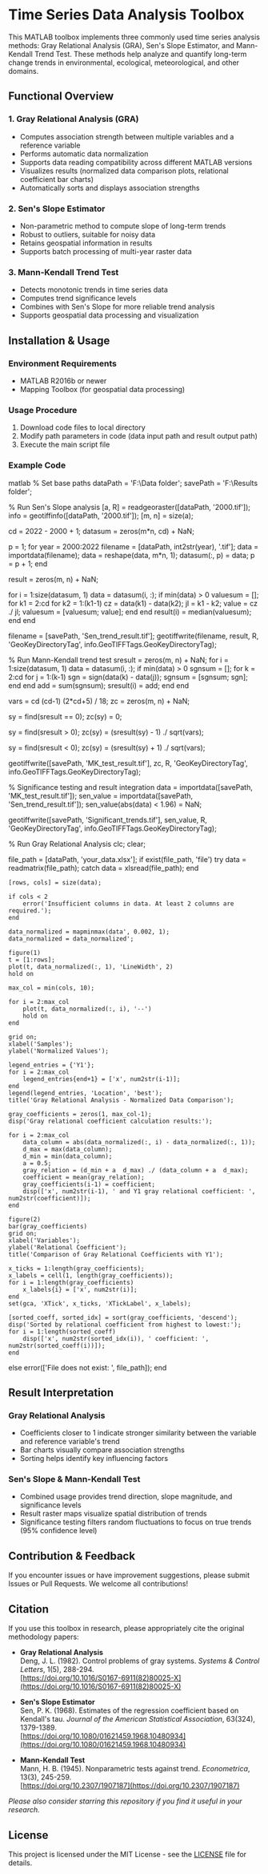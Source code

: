 # Time Series Data Analysis Toolbox

This MATLAB toolbox implements three commonly used time series analysis methods: Gray Relational Analysis (GRA), Sen's Slope Estimator, and Mann-Kendall Trend Test. These methods help analyze and quantify long-term change trends in environmental, ecological, meteorological, and other domains.

## Functional Overview

### 1. Gray Relational Analysis (GRA)
- Computes association strength between multiple variables and a reference variable
- Performs automatic data normalization
- Supports data reading compatibility across different MATLAB versions
- Visualizes results (normalized data comparison plots, relational coefficient bar charts)
- Automatically sorts and displays association strengths

### 2. Sen's Slope Estimator
- Non-parametric method to compute slope of long-term trends
- Robust to outliers, suitable for noisy data
- Retains geospatial information in results
- Supports batch processing of multi-year raster data

### 3. Mann-Kendall Trend Test
- Detects monotonic trends in time series data
- Computes trend significance levels
- Combines with Sen's Slope for more reliable trend analysis
- Supports geospatial data processing and visualization

## Installation & Usage

### Environment Requirements
- MATLAB R2016b or newer
- Mapping Toolbox (for geospatial data processing)

### Usage Procedure
1. Download code files to local directory
2. Modify path parameters in code (data input path and result output path)
3. Execute the main script file

### Example Code
matlab
% Set base paths
dataPath = 'F:\Data folder\';
savePath = 'F:\Results folder\';

% Run Sen's Slope analysis
[a, R] = readgeoraster([dataPath, '2000.tif']);
info = geotiffinfo([dataPath, '2000.tif']);
[m, n] = size(a);

cd = 2022 - 2000 + 1;
datasum = zeros(m*n, cd) + NaN;

p = 1;
for year = 2000:2022
    filename = [dataPath, int2str(year), '.tif'];
    data = importdata(filename);
    data = reshape(data, m*n, 1);
    datasum(:, p) = data;
    p = p + 1;
end

result = zeros(m, n) + NaN;

for i = 1:size(datasum, 1)
    data = datasum(i, :);
    if min(data) > 0
        valuesum = [];
        for k1 = 2:cd
            for k2 = 1:(k1-1)
                cz = data(k1) - data(k2);
                jl = k1 - k2;
                value = cz ./ jl;
                valuesum = [valuesum; value];
            end
        end
        result(i) = median(valuesum);
    end
end

filename = [savePath, 'Sen_trend_result.tif'];
geotiffwrite(filename, result, R, 'GeoKeyDirectoryTag', info.GeoTIFFTags.GeoKeyDirectoryTag);

% Run Mann-Kendall trend test
sresult = zeros(m, n) + NaN;
for i = 1:size(datasum, 1)
    data = datasum(i, :);
    if min(data) > 0
        sgnsum = [];
        for k = 2:cd
            for j = 1:(k-1)
                sgn = sign(data(k) - data(j));
                sgnsum = [sgnsum; sgn];
            end
        end
        add = sum(sgnsum);
        sresult(i) = add;
    end
end

vars = cd  (cd-1)  (2*cd+5) / 18;
zc = zeros(m, n) + NaN;

sy = find(sresult == 0);
zc(sy) = 0;

sy = find(sresult > 0);
zc(sy) = (sresult(sy) - 1) ./ sqrt(vars);

sy = find(sresult < 0);
zc(sy) = (sresult(sy) + 1) ./ sqrt(vars);

geotiffwrite([savePath, 'MK_test_result.tif'], zc, R, 'GeoKeyDirectoryTag', info.GeoTIFFTags.GeoKeyDirectoryTag);

% Significance testing and result integration
data = importdata([savePath, 'MK_test_result.tif']);
sen_value = importdata([savePath, 'Sen_trend_result.tif']);
sen_value(abs(data) < 1.96) = NaN;

geotiffwrite([savePath, 'Significant_trends.tif'], sen_value, R, 'GeoKeyDirectoryTag', info.GeoTIFFTags.GeoKeyDirectoryTag);

% Run Gray Relational Analysis
clc;
clear;

file_path = [dataPath, 'your_data.xlsx'];
if exist(file_path, 'file')
    try
        data = readmatrix(file_path);
    catch
        data = xlsread(file_path);
    end
    
    [rows, cols] = size(data);
    
    if cols < 2
        error('Insufficient columns in data. At least 2 columns are required.');
    end
    
    data_normalized = mapminmax(data', 0.002, 1);
    data_normalized = data_normalized';
    
    figure(1)
    t = [1:rows];
    plot(t, data_normalized(:, 1), 'LineWidth', 2)
    hold on
    
    max_col = min(cols, 10);
    
    for i = 2:max_col
        plot(t, data_normalized(:, i), '--')
        hold on
    end
    
    grid on;
    xlabel('Samples');
    ylabel('Normalized Values');
    
    legend_entries = {'Y1'};
    for i = 2:max_col
        legend_entries{end+1} = ['x', num2str(i-1)];
    end
    legend(legend_entries, 'Location', 'best');
    title('Gray Relational Analysis - Normalized Data Comparison');
    
    gray_coefficients = zeros(1, max_col-1);
    disp('Gray relational coefficient calculation results:');
    
    for i = 2:max_col
        data_column = abs(data_normalized(:, i) - data_normalized(:, 1));
        d_max = max(data_column);
        d_min = min(data_column);
        a = 0.5;
        gray_relation = (d_min + a  d_max) ./ (data_column + a  d_max);
        coefficient = mean(gray_relation);
        gray_coefficients(i-1) = coefficient;
        disp(['x', num2str(i-1), ' and Y1 gray relational coefficient: ', num2str(coefficient)]);
    end
    
    figure(2)
    bar(gray_coefficients)
    grid on;
    xlabel('Variables');
    ylabel('Relational Coefficient');
    title('Comparison of Gray Relational Coefficients with Y1');
    
    x_ticks = 1:length(gray_coefficients);
    x_labels = cell(1, length(gray_coefficients));
    for i = 1:length(gray_coefficients)
        x_labels{i} = ['x', num2str(i)];
    end
    set(gca, 'XTick', x_ticks, 'XTickLabel', x_labels);
    
    [sorted_coeff, sorted_idx] = sort(gray_coefficients, 'descend');
    disp('Sorted by relational coefficient from highest to lowest:');
    for i = 1:length(sorted_coeff)
        disp(['x', num2str(sorted_idx(i)), ' coefficient: ', num2str(sorted_coeff(i))]);
    end
else
    error(['File does not exist: ', file_path]);
end


## Result Interpretation

### Gray Relational Analysis
- Coefficients closer to 1 indicate stronger similarity between the variable and reference variable's trend
- Bar charts visually compare association strengths
- Sorting helps identify key influencing factors

### Sen's Slope & Mann-Kendall Test
- Combined usage provides trend direction, slope magnitude, and significance levels
- Result raster maps visualize spatial distribution of trends
- Significance testing filters random fluctuations to focus on true trends (95% confidence level)

## Contribution & Feedback
If you encounter issues or have improvement suggestions, please submit Issues or Pull Requests. We welcome all contributions!

## Citation
If you use this toolbox in research, please appropriately cite the original methodology papers:

- **Gray Relational Analysis**  
  Deng, J. L. (1982). Control problems of gray systems. *Systems & Control Letters*, 1(5), 288-294.  
  [https://doi.org/10.1016/S0167-6911(82)80025-X](https://doi.org/10.1016/S0167-6911(82)80025-X)
  
- **Sen's Slope Estimator**  
  Sen, P. K. (1968). Estimates of the regression coefficient based on Kendall's tau. *Journal of the American Statistical Association*, 63(324), 1379-1389.  
  [https://doi.org/10.1080/01621459.1968.10480934](https://doi.org/10.1080/01621459.1968.10480934)
  
- **Mann-Kendall Test**  
  Mann, H. B. (1945). Nonparametric tests against trend. *Econometrica*, 13(3), 245-259.  
  [https://doi.org/10.2307/1907187](https://doi.org/10.2307/1907187)

*Please also consider starring this repository if you find it useful in your research.*

## License
This project is licensed under the MIT License - see the [LICENSE](LICENSE) file for details.
